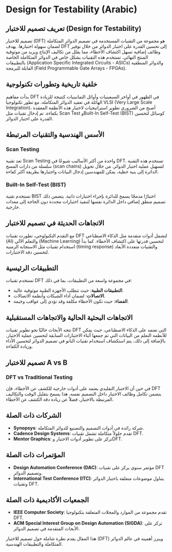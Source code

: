 # Design for Testability (Arabic)

## تعريف تصميم للاختبار (Design for Testability)

تصميم للاختبار (DFT) هو مجموعة من التقنيات المستخدمة في تصميم الدوائر المتكاملة لضمان سهولة اختبارها. يهدف DFT إلى تحسين القدرة على اختبار الدوائر من خلال توفير وظائف إضافية تسهل اكتشاف الأخطاء، مما يقلل من تكاليف الإنتاج ويزيد من موثوقية المنتج النهائي. تستخدم هذه التقنيات بشكل خاص في الدوائر المتكاملة الخاصة بالتطبيقات (Application Specific Integrated Circuits - ASICs) والدوائر المنطقية القابلة للبرمجة (Field Programmable Gate Arrays - FPGAs).

## خلفية تاريخية وتطورات تكنولوجية

بدأت مفاهيم DFT في الظهور في أواخر السبعينيات وأوائل الثمانينيات كنتيجة للزيادة الهائلة في تعقيد الدوائر المتكاملة. مع تطور تكنولوجيا VLSI (Very Large Scale Integration)، أصبح من الضروري تطوير استراتيجيات لاختبار هذه الأنظمة المعقدة بكفاءة. تم إدخال تقنيات مثل Scan Test وBuilt-In Self-Test (BIST) كوسائل لتحسين القدرة على اختبار الدوائر.

## الأسس الهندسية والتقنيات المرتبطة

### Scan Testing

تعد تقنية Scan Testing واحدة من أكثر الأساليب شيوعًا في DFT. تستخدم هذه التقنية سلسلة من دارات المسح (scan chains) لتسهيل عملية اختبار الدوائر. من خلال تحويل الدائرة إلى بنية خطية، يمكن للمهندسين إدخال البيانات واختبارها بطريقة أكثر كفاءة.

### Built-In Self-Test (BIST)

تستخدم تقنية BIST اختبارًا مدمجًا يسمح للدائرة بإجراء اختبارات ذاتية. يتضمن ذلك تصميم منطق إضافي داخل الدائرة نفسها لتنفيذ اختبارات محددة دون الحاجة إلى معدات خارجية.

## الاتجاهات الحديثة في تصميم للاختبار

مع التقدم التكنولوجي، تطورت تقنيات DFT لتشمل أدوات متقدمة مثل الذكاء الاصطناعي (AI) والتعلم الآلي (Machine Learning) لتحسين قدرتها على اكتشاف الأخطاء. كما بدأ استخدام تقنيات مثل الاستجابة الزمنية (timing response) والتقنيات متعددة الأبعاد لتحسين دقة الاختبارات.

## التطبيقات الرئيسية

تستخدم تقنيات DFT في مجموعة واسعة من التطبيقات، بما في ذلك:

- **التطبيقات الطبية**: حيث تتطلب الأجهزة الطبية موثوقية عالية.
- **الاتصالات**: لضمان أداء الشبكات وأنظمة الاتصالات.
- **الفضاء**: حيث تكون الأخطاء مكلفة وقد تؤدي إلى عواقب وخيمة.

## الاتجاهات البحثية الحالية والاتجاهات المستقبلية

تتجه الأبحاث حاليًا نحو تطوير تقنيات DFT التي تعتمد على الذكاء الاصطناعي، حيث يمكن للأنظمة التعلم من البيانات التي تم جمعها أثناء الاختبارات السابقة لتحسين عملية الاختبار. بالإضافة إلى ذلك، يتم استكشاف استخدام تقنيات النانو في تصميم الدوائر لتحسين الأداء وزيادة الكفاءة.

## تصميم للاختبار A vs B

### DFT vs Traditional Testing

في حين أن الاختبار التقليدي يعتمد على أدوات خارجية للكشف عن الأخطاء، فإن DFT يتضمن تكامل وظائف الاختبار داخل التصميم نفسه. هذا يسمح بتقليل الوقت والتكاليف المرتبطة بالاختبار، فضلاً عن زيادة دقة الكشف عن الأخطاء.

## الشركات ذات الصلة

- **Synopsys**: شركة رائدة في أدوات التصميم والتصنيع للدوائر المتكاملة.
- **Cadence Design Systems**: تقدم حلولاً متكاملة تشمل تقنيات DFT.
- **Mentor Graphics**: تركز على تطوير أدوات الاختبار وDFT.

## المؤتمرات ذات الصلة

- **Design Automation Conference (DAC)**: مؤتمر سنوي يركز على تقنيات DFT وتصميم الدوائر.
- **International Test Conference (ITC)**: يتناول موضوعات متعلقة باختبار الدوائر وتقنيات DFT.

## الجمعيات الأكاديمية ذات الصلة

- **IEEE Computer Society**: تقدم مجموعة من الموارد والمجلات المتعلقة بتكنولوجيا DFT.
- **ACM Special Interest Group on Design Automation (SIGDA)**: تركز على الأبحاث المتقدمة في تصميم الدوائر.

هذا المقال يقدم نظرة شاملة حول تصميم للاختبار (DFT) ويبرز أهميته في عالم الدوائر المتكاملة والتطبيقات الهندسية.